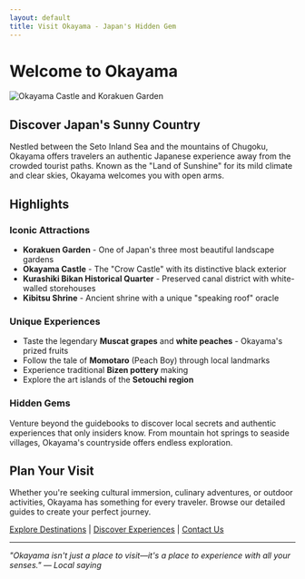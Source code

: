```yaml
---
layout: default
title: Visit Okayama - Japan's Hidden Gem
---
```


# Welcome to Okayama

![Okayama Castle and Korakuen Garden](/assets/images/okayama-header.jpg)

## Discover Japan's Sunny Country

Nestled between the Seto Inland Sea and the mountains of Chugoku, Okayama offers travelers an authentic Japanese experience away from the crowded tourist paths. Known as the "Land of Sunshine" for its mild climate and clear skies, Okayama welcomes you with open arms.

## Highlights

### Iconic Attractions

- **Korakuen Garden** - One of Japan's three most beautiful landscape gardens
- **Okayama Castle** - The "Crow Castle" with its distinctive black exterior
- **Kurashiki Bikan Historical Quarter** - Preserved canal district with white-walled storehouses
- **Kibitsu Shrine** - Ancient shrine with a unique "speaking roof" oracle

### Unique Experiences

- Taste the legendary **Muscat grapes** and **white peaches** - Okayama's prized fruits
- Follow the tale of **Momotaro** (Peach Boy) through local landmarks
- Experience traditional **Bizen pottery** making
- Explore the art islands of the **Setouchi region**

### Hidden Gems

Venture beyond the guidebooks to discover local secrets and authentic experiences that only insiders know. From mountain hot springs to seaside villages, Okayama's countryside offers endless exploration.

## Plan Your Visit

Whether you're seeking cultural immersion, culinary adventures, or outdoor activities, Okayama has something for every traveler. Browse our detailed guides to create your perfect journey.

[Explore Destinations](/destinations) | [Discover Experiences](/experiences) | [Contact Us](/contact)

---

*"Okayama isn't just a place to visit—it's a place to experience with all your senses." — Local saying*

